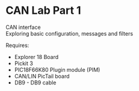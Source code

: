 # CAN Lab Part 1
CAN interface  
Exploring basic configuration, messages and filters 

Requires:  
* Explorer 18 Board
* Pickit 3
* PIC18F66K80 Plugin module (PIM)
* CAN/LIN PicTail board  
* DB9 - DB9 cable
